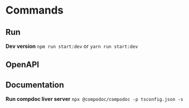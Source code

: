 # Commands

## Run

**Dev version**
`npm run start:dev`
or
`yarn run start:dev`

## OpenAPI

## Documentation

**Run compdoc liver server**
`npx @compodoc/compodoc -p tsconfig.json -s`
